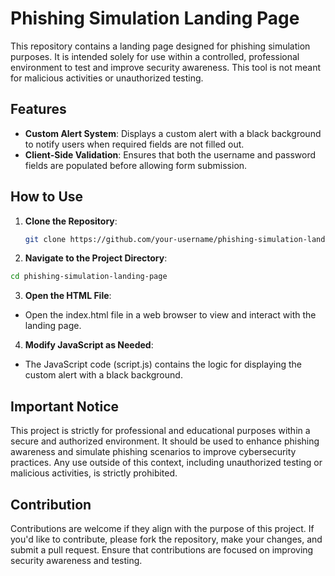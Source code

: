 # Phishing Simulation Landing Page

This repository contains a landing page designed for phishing simulation purposes. It is intended solely for use within a controlled, professional environment to test and improve security awareness. This tool is not meant for malicious activities or unauthorized testing.

## Features

- **Custom Alert System**: Displays a custom alert with a black background to notify users when required fields are not filled out.
- **Client-Side Validation**: Ensures that both the username and password fields are populated before allowing form submission.

## How to Use

1. **Clone the Repository**:
   ```bash
   git clone https://github.com/your-username/phishing-simulation-landing-page.git
   ```
2. **Navigate to the Project Directory**:
  ```bash
  cd phishing-simulation-landing-page
  ```
3. **Open the HTML File**:
  - Open the index.html file in a web browser to view and interact with the landing page.
4. **Modify JavaScript as Needed**:
  - The JavaScript code (script.js) contains the logic for displaying the custom alert with a black background.

## Important Notice
This project is strictly for professional and educational purposes within a secure and authorized environment. It should be used to enhance phishing awareness and simulate phishing scenarios to improve cybersecurity practices. Any use outside of this context, including unauthorized testing or malicious activities, is strictly prohibited.

## Contribution
Contributions are welcome if they align with the purpose of this project. If you'd like to contribute, please fork the repository, make your changes, and submit a pull request. Ensure that contributions are focused on improving security awareness and testing.
